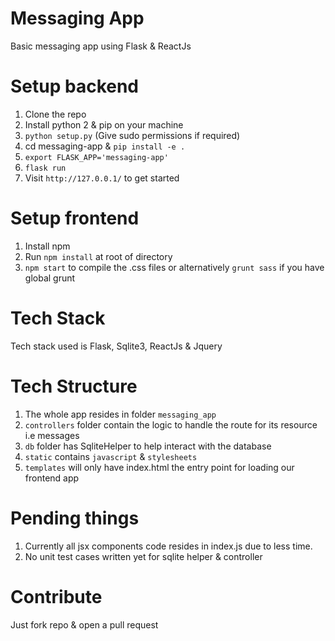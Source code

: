 # Messaging App
Basic messaging app using Flask & ReactJs

# Setup backend

1. Clone the repo
2. Install python 2 & pip on your machine
3. `python setup.py` (Give sudo permissions if required)
4. cd messaging-app & `pip install -e .`
5. `export FLASK_APP='messaging-app'`
6. `flask run`
7. Visit `http://127.0.0.1/` to get started

# Setup frontend

1. Install npm
2. Run `npm install` at root of directory
3. `npm start` to compile the .css files or alternatively `grunt sass` if you have global grunt

# Tech Stack

Tech stack used is Flask, Sqlite3, ReactJs & Jquery

# Tech Structure

1. The whole app resides in folder `messaging_app`
2. `controllers` folder contain the logic to handle the route for its resource i.e messages
3. `db` folder has SqliteHelper to help interact with the database
4. `static` contains `javascript` & `stylesheets`
5. `templates` will only have index.html the entry point for loading our frontend app

# Pending things

1. Currently all jsx components code resides in index.js due to less time.
2. No unit test cases written yet for sqlite helper & controller

# Contribute

Just fork repo & open a pull request